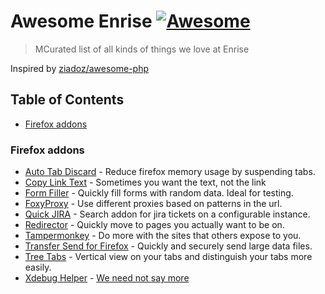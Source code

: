 # Awesome Enrise [![Awesome](https://awesome.re/badge-flat.svg)](https://enrise.com)
> MCurated list of all kinds of things we love at Enrise

Inspired by [ziadoz/awesome-php](https://github.com/ziadoz/awesome-php)

## Table of Contents

- [Firefox addons](#firefox-addons)

### Firefox addons

* [Auto Tab Discard](https://add0n.com/tab-discard.html) - Reduce firefox memory usage by suspending tabs.
* [Copy Link Text](https://github.com/def00111/copy-link-text) - Sometimes you want the text, not the link
* [Form Filler](https://addons.mozilla.org/en-US/firefox/addon/form-filler-devtool/) - Quickly fill forms with random data. Ideal for testing.
* [FoxyProxy](https://addons.mozilla.org/en-US/firefox/addon/foxyproxy-standard/) - Use different proxies based on patterns in the url.  
* [Quick JIRA](https://addons.mozilla.org/en-US/firefox/addon/quickjira/) - Search addon for jira tickets on a configurable instance.
* [Redirector](https://addons.mozilla.org/en-US/firefox/addon/redirector/) - Quickly move to pages you actually want to be on. 
* [Tampermonkey](https://www.tampermonkey.net/) - Do more with the sites that others expose to you. 
* [Transfer Send for Firefox](https://addons.mozilla.org/en-US/firefox/addon/send-to-fx/) - Quickly and securely send large data files.
* [Tree Tabs](https://addons.mozilla.org/en-US/firefox/addon/tree-tabs/) - Vertical view on your tabs and distinguish your tabs more easily.
* [Xdebug Helper](https://addons.mozilla.org/en-US/firefox/addon/xdebug-helper-for-firefox/) - [We need not say more](https://enrise.com/2018/02/debugging-php-with-xdebug/)
